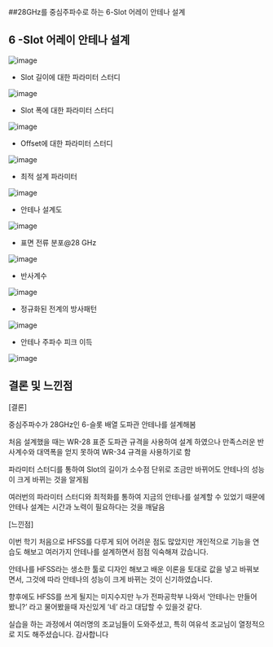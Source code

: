 ##28GHz를 중심주파수로 하는 6-Slot 어레이 안테나 설계

## 6 -Slot 어레이 안테나 설계

![image](https://github.com/user-attachments/assets/3ebe7950-d840-4f99-b71d-df0f6db6c306)

- Slot 길이에 대한 파라미터 스터디

![image](https://github.com/user-attachments/assets/082b394b-825f-4d7c-8cfc-a998ed1e205a)

- Slot 폭에 대한 파라미터 스터디

![image](https://github.com/user-attachments/assets/b482e6ed-4286-4b88-bf0f-5e37e52180e2)

- Offset에 대한 파라미터 스터디

![image](https://github.com/user-attachments/assets/64c0284e-92f3-478a-bb81-66067061d217)

- 최적 설계 파라미터

![image](https://github.com/user-attachments/assets/88a289f6-63d6-49f2-a36e-0de2261ee941)

- 안테나 설계도

![image](https://github.com/user-attachments/assets/9eba952b-844f-42c5-917e-06d9ee41a9a4)

- 표면 전류 분포@28 GHz

![image](https://github.com/user-attachments/assets/3166090b-0098-4cfc-b4f3-063e1fe8ee5c)

- 반사계수

![image](https://github.com/user-attachments/assets/b7a09c28-6f41-4dd9-960e-8a271252c162)

- 정규화된 전계의 방사패턴

![image](https://github.com/user-attachments/assets/07602b3f-d339-4b3a-9885-0fefdd0e56bb)

- 안테나 주파수 피크 이득

![image](https://github.com/user-attachments/assets/3d7bc165-a451-4916-87fa-4adb18306c78)

## 결론 및 느낀점

[결론]

중심주파수가 28GHz인 6-슬롯 배열 도파관 안테나를 설계해봄

처음 설계했을 때는 WR-28 표준 도파관 규격을 사용하여 설계 하였으나 만족스러운 반사계수와 대역폭을 얻지 못하여 WR-34 규격을 사용하기로 함 

파라미터 스터디를 통하여 Slot의 길이가 소수점 단위로 조금만 바뀌어도 안테나의 성능이 크게 바뀌는 것을 알게됨

여러번의 파라미터 스터디와 최적화를 통하여 지금의 안테나를 설계할 수 있었기 때문에 안테나 설계는 시간과 노력이 필요하다는 것을 깨달음

[느낀점]

이번 학기 처음으로 HFSS를 다루게 되어 어려운 점도 많았지만 개인적으로 기능을 연습도 해보고 여러가지 안테나를 설계하면서 점점 익숙해져 갔습니다.

안테나를 HFSS라는 생소한 툴로 디자인 해보고 배운 이론을 토대로 값을 넣고 바꿔보면서, 그것에 따라 안테나의 성능이 크게 바뀌는 것이 신기하였습니다. 

향후에도 HFSS를 쓰게 될지는 미지수지만 누가 전파공학부 나와서 ‘안테나는 만들어 봤니?’ 라고 물어봤을때 자신있게 ‘네’ 라고 대답할 수 있을것 같다. 

실습을 하는 과정에서 여러명의 조교님들이 도와주셨고, 특히 여유석 조교님이 열정적으로 지도 해주셨습니다. 감사합니다

  
